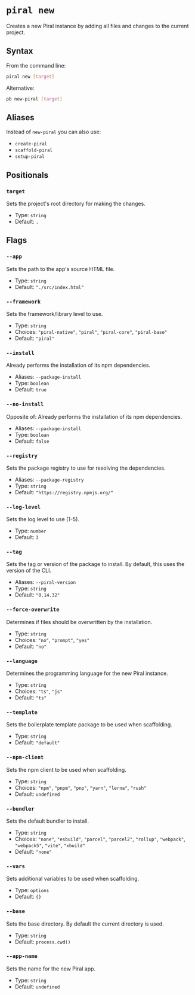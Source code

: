 # `piral new`

Creates a new Piral instance by adding all files and changes to the current project.

## Syntax

From the command line:

```sh
piral new [target]
```

Alternative:

```sh
pb new-piral [target]
```

## Aliases

Instead of `new-piral` you can also use:

- `create-piral`
- `scaffold-piral`
- `setup-piral`

## Positionals

### `target`

Sets the project's root directory for making the changes.


- Type: `string`
- Default: `.`

## Flags

### `--app`

Sets the path to the app's source HTML file.


- Type: `string`
- Default: `"./src/index.html"`

### `--framework`

Sets the framework/library level to use.


- Type: `string`
- Choices: `"piral-native"`, `"piral"`, `"piral-core"`, `"piral-base"`
- Default: `"piral"`

### `--install`

Already performs the installation of its npm dependencies.

- Aliases: `--package-install`
- Type: `boolean`
- Default: `true`

### `--no-install`

Opposite of:
Already performs the installation of its npm dependencies.

- Aliases: `--package-install`
- Type: `boolean`
- Default: `false`

### `--registry`

Sets the package registry to use for resolving the dependencies.

- Aliases: `--package-registry`
- Type: `string`
- Default: `"https://registry.npmjs.org/"`

### `--log-level`

Sets the log level to use (1-5).


- Type: `number`
- Default: `3`

### `--tag`

Sets the tag or version of the package to install. By default, this uses the version of the CLI.

- Aliases: `--piral-version`
- Type: `string`
- Default: `"0.14.32"`

### `--force-overwrite`

Determines if files should be overwritten by the installation.


- Type: `string`
- Choices: `"no"`, `"prompt"`, `"yes"`
- Default: `"no"`

### `--language`

Determines the programming language for the new Piral instance.


- Type: `string`
- Choices: `"ts"`, `"js"`
- Default: `"ts"`

### `--template`

Sets the boilerplate template package to be used when scaffolding.


- Type: `string`
- Default: `"default"`

### `--npm-client`

Sets the npm client to be used when scaffolding.


- Type: `string`
- Choices: `"npm"`, `"pnpm"`, `"pnp"`, `"yarn"`, `"lerna"`, `"rush"`
- Default: `undefined`

### `--bundler`

Sets the default bundler to install.


- Type: `string`
- Choices: `"none"`, `"esbuild"`, `"parcel"`, `"parcel2"`, `"rollup"`, `"webpack"`, `"webpack5"`, `"vite"`, `"xbuild"`
- Default: `"none"`

### `--vars`

Sets additional variables to be used when scaffolding.


- Type: `options`
- Default: `{}`

### `--base`

Sets the base directory. By default the current directory is used.


- Type: `string`
- Default: `process.cwd()`

### `--app-name`

Sets the name for the new Piral app.


- Type: `string`
- Default: `undefined`
